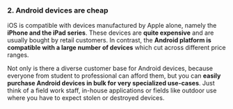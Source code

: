 ### 2. Android devices are cheap

iOS is compatible with devices manufactured by Apple alone, namely the **iPhone and the iPad series**. These devices are **quite expensive** and are usually bought by retail customers. In contrast, the **Android platform is compatible with a large number of devices** which cut across different price ranges.

Not only is there a diverse customer base for Android devices, because everyone from student to professional can afford them, but you can **easily purchase Android devices in bulk for very specialized use-cases**. Just think of a field work staff, in-house applications or fields like outdoor use where you have to expect stolen or destroyed devices.
